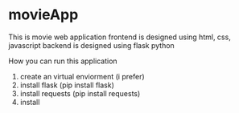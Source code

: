 # movieApp
This is movie web application 
frontend is designed using html, css, javascript
backend is designed using flask python

How you can run this application
1. create an virtual enviorment (i prefer)
2. install flask (pip install flask)
3. install requests (pip install requests)
4. install 
